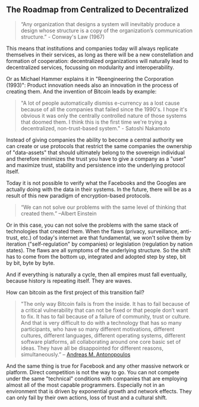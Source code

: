 ## The Roadmap from Centralized to Decentralized  

> “Any organization that designs a system will inevitably produce a design whose structure is a copy of the organization’s communication structure.” - Conway's Law (1967)

This means that institutions and companies today will always replicate themselves in their services, as long as there will be a new constellation and formation of cooperation: decentralized organizations will naturally lead to decentralized services, focussing on modularity and interoperability.

Or as Michael Hammer explains it in "Reengineering the Corporation (1993)": Product innovation needs also an innovation in the process of creating them. And the invention of Bitcoin leads by example:

>"A lot of people automatically dismiss e-currency as a lost cause because of all the companies that failed since the 1990's. I hope it's obvious it was only the centrally controlled nature of those systems that doomed them. I think this is the first time we're trying a decentralized, non-trust-based system." - Satoshi Nakamoto

Instead of giving companies the ability to become a central authority we can create or use protocols that restrict the same companies the ownership of "data-assets" that should ultimately belong to the sovereign individual and therefore minimizes the trust you have to give a company as a "user" and maximize trust, stability and persistence into the underlying protocol itself.

Today it is not possible to verify what the Facebooks and the Googles are actually doing with the data in their systems. In the future, there will be as a result of this new paradigm of encryption-based protocols.

>“We can not solve our problems with the same level of thinking that created them.” –Albert Einstein

Or in this case, you can not solve the problems with the same stack of technologies that created them. When the flaws (privacy, surveillance, anti-trust, etc.) of today's internet are that fundamental, we won't solve them by iteration ("self-regulation" by companies) or legislation (regulation by nation states). The flaws are all symptoms of the underlying structure. So the shift has to come from the bottom up, integrated and adopted step by step, bit by bit, byte by byte.

And if everything is naturally a cycle, then all empires must fall eventually, because history is repeating itself. They are waves.

How can bitcoin as the first project of this transition fail?
> "The only way Bitcoin fails is from the inside. It has to fail because of a critical vulnerability that can not be fixed or that people don’t want to fix. It has to fail because of a failure of community, trust or culture. And that is very difficult to do with a technology that has so many participants, who have so many different motivations, different cultures, different languages, different operating systems, different software platforms, all collaborating around one core basic set of ideas. They have all be disappointed for different reasons, simultaneously.” – [Andreas M. Antonopoulos](https://youtu.be/p0ftZgCEZos?t=1837)

And the same thing is true for Facebook and any other massive network or platform. Direct competition is not the way to go. You can not compete under the same "technical" conditions with companies that are employing almost all of the most capable programmers. Especially not in an environment that is driven by exponential growth and network effects.
They can only fail by their own actions, loss of trust and a cultural shift.
